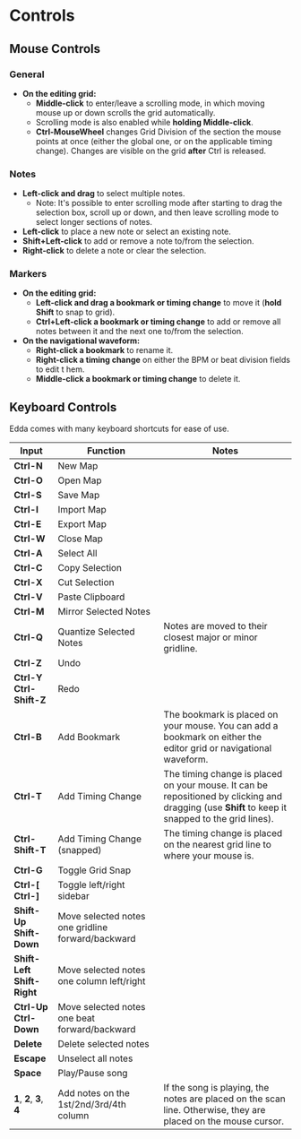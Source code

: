 ---
---
# Controls

## Mouse Controls

### General

- **On the editing grid:**
    - **Middle-click** to enter/leave a scrolling mode, in which moving mouse up or down scrolls the grid automatically.
    - Scrolling mode is also enabled while **holding Middle-click**.
    - **Ctrl-MouseWheel** changes Grid Division of the section the mouse points at once (either the global one, or on the applicable timing change). Changes are visible on the grid **after** Ctrl is released.

### Notes

- **Left-click and drag** to select multiple notes.
    - Note: It's possible to enter scrolling mode after starting to drag the selection box, scroll up or down, and then leave scrolling mode to select longer sections of notes.
- **Left-click** to place a new note or select an existing note.
- **Shift+Left-click** to add or remove a note to/from the selection.
- **Right-click** to delete a note or clear the selection.

### Markers

- **On the editing grid:**  
    - **Left-click and drag a bookmark or timing change** to move it (**hold Shift** to snap to grid).
    - **Ctrl+Left-click a bookmark or timing change** to add or remove all notes between it and the next one to/from the selection.
- **On the navigational waveform:**  
    - **Right-click a bookmark** to rename it.
    - **Right-click a timing change** on either the BPM or beat division fields to edit t  hem.
    - **Middle-click a bookmark or timing change** to delete it.

## Keyboard Controls

Edda comes with many keyboard shortcuts for ease of use.

|Input | Function  | Notes
--- | --- | ---
|**Ctrl-N**      |New Map
|**Ctrl-O**      |Open Map
|**Ctrl-S**      |Save Map
|**Ctrl-I**      |Import Map
|**Ctrl-E**      |Export Map
|**Ctrl-W**      |Close Map
|**Ctrl-A**      |Select All
|**Ctrl-C**      |Copy Selection
|**Ctrl-X**      |Cut Selection
|**Ctrl-V**      |Paste Clipboard
|**Ctrl-M**      |Mirror Selected Notes
|**Ctrl-Q**      |Quantize Selected Notes  | Notes are moved to their closest major or minor gridline.
|**Ctrl-Z**      |Undo
|**Ctrl-Y**<br/>**Ctrl-Shift-Z**    |Redo
|**Ctrl-B**      |Add Bookmark  | The bookmark is placed on your mouse. You can add a bookmark on either the editor grid or navigational waveform. 
|**Ctrl-T**      |Add Timing Change  | The timing change is placed on your mouse. It can be repositioned by clicking and dragging (use **Shift** to keep it snapped to the grid lines).
|**Ctrl-Shift-T**|Add Timing Change (snapped)  | The timing change is placed on the nearest grid line to where your mouse is. 
|**Ctrl-G**      |Toggle Grid Snap
|**Ctrl-[**<br/>**Ctrl-]**        |Toggle left/right sidebar
|**Shift-Up**<br/>**Shift-Down**  |Move selected notes one gridline forward/backward
|**Shift-Left**<br/>**Shift-Right**   |Move selected notes one column left/right
|**Ctrl-Up**<br/>**Ctrl-Down**  |Move selected notes one beat forward/backward
|**Delete**      |Delete selected notes
|**Escape**    |Unselect all notes
|**Space**    |Play/Pause song
|**1**, **2**, **3**, **4**     |Add notes on the 1st/2nd/3rd/4th column | If the song is playing, the notes are placed on the scan line. Otherwise, they are placed on the mouse cursor.
